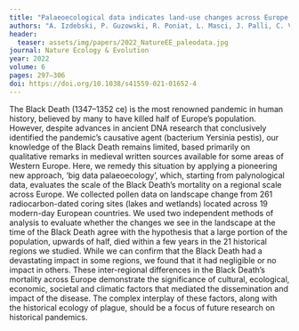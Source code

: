 ```yaml
---
title: "Palaeoecological data indicates land-use changes across Europe linked to spatial heterogeneity in mortality during the Black Death pandemic"
authors: "A. Izdebski, P. Guzowski, R. Poniat, L. Masci, J. Palli, C. Vignola, M. Bauch, C. Cocozza, R. Fernandes, F. C. Ljungqvist, T. Newfield, A. Seim, D. Abel-Schaad, F. Alba-Sánchez, L. Björkman, A. Brauer, A. Brown, S. Czerwiński, A. Ejarque, M. Fiłoc, A. Florenzano, E. D. Fredh, R. Fyfe, N. Jasiunas, P. Kołaczek, K. Kouli, R. Kozáková, M. Kupryjanowicz, P. Lagerås, M. Lamentowicz, M. Lindbladh, J. A. López-Sáez, R. Luelmo-Lautenschlaeger, K. Marcisz, F. Mazier, S. Mensing, A. M. Mercuri, K. Milecka, Y. Miras, A. M. Noryśkiewicz, E. Novenko, M. Obremska, S. Panajiotidis, M. L. Papadopoulou, A. Pędziszewska, S. Pérez-Díaz, G. Piovesan, A. Pluskowski, P. Pokorny, A. Poska, T. Reitalu, M. Rösch, L. Sadori, C. Sá Ferreira, D. Sebag, M. Słowiński, M. Stančikaitė, N. Stivrins, I. Tunno, S. Veski, A. Wacnik, and A. Masi " 
header:
  teaser: assets/img/papers/2022_NatureEE_paleodata.jpg
journal: Nature Ecology & Evolution
year: 2022
volume: 6
pages: 297–306
doi: https://doi.org/10.1038/s41559-021-01652-4
---
```


The Black Death (1347–1352 ce) is the most renowned pandemic in human history, believed by many to have killed half of Europe’s population. However, despite advances in ancient DNA research that conclusively identified the pandemic’s causative agent (bacterium Yersinia pestis), our knowledge of the Black Death remains limited, based primarily on qualitative remarks in medieval written sources available for some areas of Western Europe. Here, we remedy this situation by applying a pioneering new approach, ‘big data palaeoecology’, which, starting from palynological data, evaluates the scale of the Black Death’s mortality on a regional scale across Europe. We collected pollen data on landscape change from 261 radiocarbon-dated coring sites (lakes and wetlands) located across 19 modern-day European countries. We used two independent methods of analysis to evaluate whether the changes we see in the landscape at the time of the Black Death agree with the hypothesis that a large portion of the population, upwards of half, died within a few years in the 21 historical regions we studied. While we can confirm that the Black Death had a devastating impact in some regions, we found that it had negligible or no impact in others. These inter-regional differences in the Black Death’s mortality across Europe demonstrate the significance of cultural, ecological, economic, societal and climatic factors that mediated the dissemination and impact of the disease. The complex interplay of these factors, along with the historical ecology of plague, should be a focus of future research on historical pandemics.